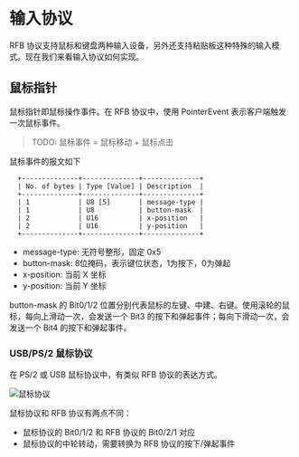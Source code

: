 # 输入协议

RFB 协议支持鼠标和键盘两种输入设备，另外还支持粘贴板这种特殊的输入模式。现在我们来看输入协议如何实现。

## 鼠标指针

鼠标指针即鼠标操作事件。在 RFB 协议中，使用 PointerEvent 表示客户端触发一次鼠标事件。

> TODO: 鼠标事件 = 鼠标移动 + 鼠标点击

鼠标事件的报文如下

```
  +--------------+--------------+--------------+
  | No. of bytes | Type [Value] | Description  |
  +--------------+--------------+--------------+
  | 1            | U8 [5]       | message-type |
  | 1            | U8           | button-mask  |
  | 2            | U16          | x-position   |
  | 2            | U16          | y-position   |
  +--------------+--------------+--------------+
```

- message-type: 无符号整形，固定 0x5
- button-mask: 8位掩码，表示键位状态，1为按下，0为弹起
- x-position: 当前 X 坐标
- y-position: 当前 Y 坐标

button-mask 的 Bit0/1/2 位置分别代表鼠标的左键、中建、右键。使用滚轮的鼠标，每向上滑动一次，会发送一个 Bit3 的按下和弹起事件；每向下滑动一次，会发送一个 Bit4 的按下和弹起事件。

### USB/PS/2 鼠标协议

在 PS/2 或 USB 鼠标协议中，有类似 RFB 协议的表达方式。

![鼠标协议](http://babeler-1251731700.cos.ap-shanghai.myqcloud.com/2021-08-09-104852.jpg)

鼠标协议和 RFB 协议有两点不同：

- 鼠标协议的 Bit0/1/2 和 RFB 协议的 Bit0/2/1 对应
- 鼠标协议的中轮转动，需要转换为 RFB 协议的按下/弹起事件